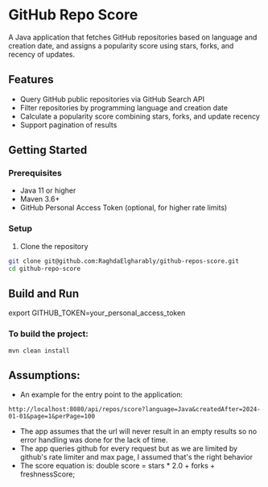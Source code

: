 # GitHub Repo Score

A Java application that fetches GitHub repositories based on language and creation date, and assigns a popularity score using stars, forks, and recency of updates.

## Features

- Query GitHub public repositories via GitHub Search API
- Filter repositories by programming language and creation date
- Calculate a popularity score combining stars, forks, and update recency
- Support pagination of results

## Getting Started

### Prerequisites

- Java 11 or higher
- Maven 3.6+
- GitHub Personal Access Token (optional, for higher rate limits)

### Setup

1. Clone the repository

```bash
git clone git@github.com:RaghdaElgharably/github-repos-score.git
cd github-repo-score
```
## Build and Run
export GITHUB_TOKEN=your_personal_access_token

### To build the project:
```
mvn clean install
```

## Assumptions:
- An example for the entry point to the application: 
```
http://localhost:8080/api/repos/score?language=Java&createdAfter=2024-01-01&page=1&perPage=100
```
- The app assumes that the url will never result in an empty results so no error handling was done for the lack of time.
- The app queries github for every request but as we are limited by github's rate limiter and max page, I assumed that's the right behavior
- The score equation is: double score = stars * 2.0 + forks + freshnessScore;